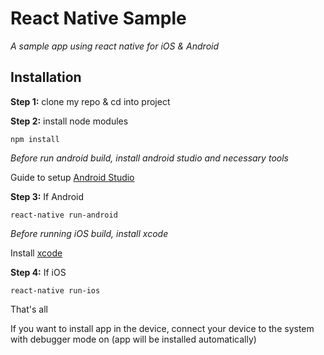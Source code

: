 # React Native Sample

*A sample app using react native for iOS & Android*

## Installation

**Step 1:** clone my repo & cd into project

**Step 2:** install node modules

```
npm install
```

*Before run android build, install android studio and necessary tools*

Guide to setup [Android Studio ](https://facebook.github.io/react-native/docs/android-setup.html)

**Step 3:** If Android

```
react-native run-android
```

*Before running iOS build, install xcode*

Install [xcode ](https://developer.apple.com/xcode/download/)

**Step 4:** If iOS

```
react-native run-ios
```

That's all

If you want to install app in the device, connect your device to the system with debugger mode on (app will be installed automatically)
